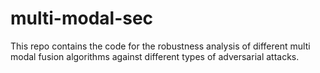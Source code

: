 # multi-modal-sec
This repo contains the code for the robustness analysis of different multi modal fusion algorithms against different types of adversarial attacks. 
